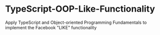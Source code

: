 # TypeScript-OOP-Like-Functionality
Apply TypeScript and Object-oriented Programming Fundamentals to implement the Facebook "LIKE" functionality
